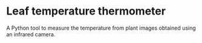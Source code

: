 # Leaf temperature thermometer

A Python tool to measure the temperature from plant images obtained using an infrared camera.
